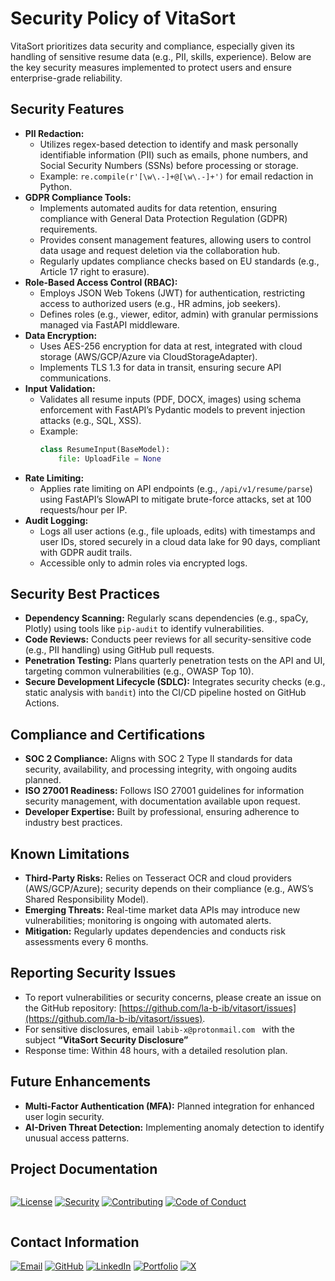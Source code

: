 # Security Policy of VitaSort

VitaSort prioritizes data security and compliance, especially given its handling of sensitive resume data (e.g., PII, skills, experience). Below are the key security measures implemented to protect users and ensure enterprise-grade reliability.

## Security Features

- **PII Redaction:**
  - Utilizes regex-based detection to identify and mask personally identifiable information (PII) such as emails, phone numbers, and Social Security Numbers (SSNs) before processing or storage.
  - Example: `re.compile(r'[\w\.-]+@[\w\.-]+')` for email redaction in Python.
- **GDPR Compliance Tools:**
  - Implements automated audits for data retention, ensuring compliance with General Data Protection Regulation (GDPR) requirements.
  - Provides consent management features, allowing users to control data usage and request deletion via the collaboration hub.
  - Regularly updates compliance checks based on EU standards (e.g., Article 17 right to erasure).
- **Role-Based Access Control (RBAC):**
  - Employs JSON Web Tokens (JWT) for authentication, restricting access to authorized users (e.g., HR admins, job seekers).
  - Defines roles (e.g., viewer, editor, admin) with granular permissions managed via FastAPI middleware.
- **Data Encryption:**
  - Uses AES-256 encryption for data at rest, integrated with cloud storage (AWS/GCP/Azure via CloudStorageAdapter).
  - Implements TLS 1.3 for data in transit, ensuring secure API communications.
- **Input Validation:**
  - Validates all resume inputs (PDF, DOCX, images) using schema enforcement with FastAPI’s Pydantic models to prevent injection attacks (e.g., SQL, XSS).
  - Example: 
    ```python
    class ResumeInput(BaseModel): 
        file: UploadFile = None
    ```
- **Rate Limiting:**
  - Applies rate limiting on API endpoints (e.g., `/api/v1/resume/parse`) using FastAPI’s SlowAPI to mitigate brute-force attacks, set at 100 requests/hour per IP.
- **Audit Logging:**
  - Logs all user actions (e.g., file uploads, edits) with timestamps and user IDs, stored securely in a cloud data lake for 90 days, compliant with GDPR audit trails.
  - Accessible only to admin roles via encrypted logs.

## Security Best Practices

- **Dependency Scanning:** Regularly scans dependencies (e.g., spaCy, Plotly) using tools like `pip-audit` to identify vulnerabilities.
- **Code Reviews:** Conducts peer reviews for all security-sensitive code (e.g., PII handling) using GitHub pull requests.
- **Penetration Testing:** Plans quarterly penetration tests on the API and UI, targeting common vulnerabilities (e.g., OWASP Top 10).
- **Secure Development Lifecycle (SDLC):** Integrates security checks (e.g., static analysis with `bandit`) into the CI/CD pipeline hosted on GitHub Actions.

## Compliance and Certifications

- **SOC 2 Compliance:** Aligns with SOC 2 Type II standards for data security, availability, and processing integrity, with ongoing audits planned.
- **ISO 27001 Readiness:** Follows ISO 27001 guidelines for information security management, with documentation available upon request.
- **Developer Expertise:** Built by professional, ensuring adherence to industry best practices.

## Known Limitations

- **Third-Party Risks:** Relies on Tesseract OCR and cloud providers (AWS/GCP/Azure); security depends on their compliance (e.g., AWS’s Shared Responsibility Model).
- **Emerging Threats:** Real-time market data APIs may introduce new vulnerabilities; monitoring is ongoing with automated alerts.
- **Mitigation:** Regularly updates dependencies and conducts risk assessments every 6 months.

## Reporting Security Issues

- To report vulnerabilities or security concerns, please create an issue on the GitHub repository: [https://github.com/la-b-ib/vitasort/issues](https://github.com/la-b-ib/vitasort/issues).
- For sensitive disclosures, email `labib-x@protonmail.com ` with the subject **“VitaSort Security Disclosure”**
- Response time: Within 48 hours, with a detailed resolution plan.

## Future Enhancements

- **Multi-Factor Authentication (MFA):** Planned integration for enhanced user login security.
- **AI-Driven Threat Detection:** Implementing anomaly detection to identify unusual access patterns.

## Project Documentation

<div style="display: flex; gap: 10px; margin: 15px 0; align-items: center; flex-wrap: wrap;">

[![License](https://img.shields.io/badge/License-See_FILE-007EC7?style=for-the-badge&logo=creativecommons)](LICENSE)
[![Security](https://img.shields.io/badge/Security-Policy_%7C_Reporting-FF6D00?style=for-the-badge&logo=owasp)](SECURITY.md)
[![Contributing](https://img.shields.io/badge/Contributing-Guidelines-2E8B57?style=for-the-badge&logo=git)](CONTRIBUTING.md)
[![Code of Conduct](https://img.shields.io/badge/Code_of_Conduct-Community_Standards-FF0000?style=for-the-badge&logo=opensourceinitiative)](CODE_OF_CONDUCT.md)

</div>

## Contact Information



  
[![Email](https://img.shields.io/badge/Email-D14836?style=for-the-badge&logo=gmail&logoColor=white)](mailto:labib.45x@gmail.com)
[![GitHub](https://img.shields.io/badge/GitHub-181717?style=for-the-badge&logo=github&logoColor=white)](https://github.com/la-b-ib)
[![LinkedIn](https://img.shields.io/badge/LinkedIn-0077B5?style=for-the-badge&logo=linkedin&logoColor=white)](https://www.linkedin.com/in/la-b-ib/)
[![Portfolio](https://img.shields.io/badge/Website-0A5C78?style=for-the-badge&logo=internet-explorer&logoColor=white)](https://la-b-ib.github.io/)
[![X](https://img.shields.io/badge/X-000000?style=for-the-badge&logo=twitter&logoColor=white)](https://x.com/la_b_ib_)

